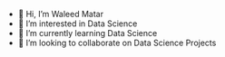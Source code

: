 - 👋 Hi, I’m Waleed Matar
- 👀 I’m interested in Data Science
- 🌱 I’m currently learning Data Science
- 💞️ I’m looking to collaborate on Data Science Projects

<!---
JusChillin96/JusChillin96 is a ✨ special ✨ repository because its `README.md` (this file) appears on your GitHub profile.
You can click the Preview link to take a look at your changes.
--->
